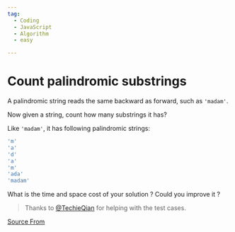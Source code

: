 ```yaml
---
tag:
  - Coding
  - JavaScript
  - Algorithm
  - easy

---
```

  
# Count palindromic substrings

A palindromic string reads the same backward as forward, such as `'madam'`.

Now given a string, count how many substrings it has?

Like `'madam'`, it has following palindromic strings:

```js
'm'
'a'
'd'
'a'
'm'
'ada'
'madam'
```

What is the time and space cost of your solution ? Could you improve it ?

> Thanks to [@TechieQian](https://bigfrontend.dev/user/TechieQian) for helping with the test cases.


[Source From](https://bigfrontend.dev/problem/Count-palindromic-substrings)

  